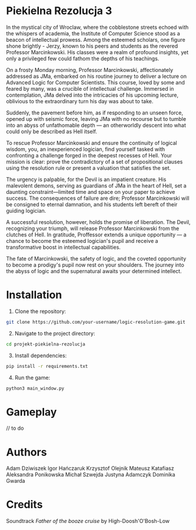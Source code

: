 # Piekielna Rezolucja 3

In the mystical city of Wroclaw, where the cobblestone streets echoed with the whispers of academia, the Institute of Computer Science stood as a beacon of intellectual prowess. Among the esteemed scholars, one figure shone brightly - Jerzy, known to his peers and students as the revered Professor Marcinkowski. His classes were a realm of profound insights, yet only a privileged few could fathom the depths of his teachings.

On a frosty Monday morning, Professor Marcinkowski, affectionately addressed as JMa, embarked on his routine journey to deliver a lecture on Advanced Logic for Computer Scientists. This course, loved by some and feared by many, was a crucible of intellectual challenge. Immersed in contemplation, JMa delved into the intricacies of his upcoming lecture, oblivious to the extraordinary turn his day was about to take.

Suddenly, the pavement before him, as if responding to an unseen force, opened up with seismic force, leaving JMa with no recourse but to tumble into an abyss of unfathomable depth — an otherworldly descent into what could only be described as Hell itself.

To rescue Professor Marcinkowski and ensure the continuity of logical wisdom, you, an inexperienced logician, find yourself tasked with confronting a challenge forged in the deepest recesses of Hell. Your mission is clear: prove the contradictory of a set of propositional clauses using the resolution rule or present a valuation that satisfies the set.

The urgency is palpable, for the Devil is an impatient creature. His malevolent demons, serving as guardians of JMa in the heart of Hell, set a daunting constraint—limited time and space on your paper to achieve success. The consequences of failure are dire; Professor Marcinkowski will be consigned to eternal damnation, and his students left bereft of their guiding logician.

A successful resolution, however, holds the promise of liberation. The Devil, recognizing your triumph, will release Professor Marcinkowski from the clutches of Hell. In gratitude, Proffessor extends a unique opportunity — a chance to become the esteemed logician's pupil and receive a transformative boost in intellectual capabilities.

The fate of Marcinkowski, the safety of logic, and the coveted opportunity to become a prodigy's pupil now rest on your shoulders. The journey into the abyss of logic and the supernatural awaits your determined intellect.


# Installation

1. Clone the repository:

```bash
git clone https://github.com/your-username/logic-resolution-game.git
```

2. Navigate to the project directory:

```bash 
cd projekt-piekielna-rezolucja
```

3. Install dependencies:

```bash
pip install -r requirements.txt
```

4. Run the game:

```bash
python3 main_window.py
```


# Gameplay

// to do


# Authors

Adam Dziwiszek
Igor Hańczaruk
Krzysztof Olejnik
Mateusz Katafiasz
Aleksandra Ponikowska
Michał Szwejda
Justyna Adamczyk
Dominika Gwarda


# Credits

Soundtrack *Father of the booze cruise* by High-Doosh'O'Bosh-Low
